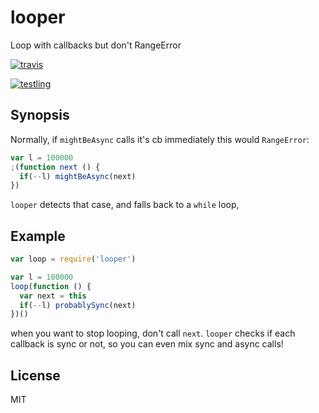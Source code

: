 # looper

Loop with callbacks but don't RangeError

[![travis](https://travis-ci.org/dominictarr/looper.png?branch=master)
](https://travis-ci.org/dominictarr/looper)

[![testling](http://ci.testling.com/dominictarr/looper.png)
](http://ci.testling.com/dominictarr/looper)

## Synopsis

Normally, if `mightBeAsync` calls it's cb immediately
this would `RangeError`:

``` js
var l = 100000
;(function next () {
  if(--l) mightBeAsync(next)
})
```

`looper` detects that case, and falls back to a `while` loop,

## Example

``` js
var loop = require('looper')

var l = 100000
loop(function () {
  var next = this
  if(--l) probablySync(next)
})()
```

when you want to stop looping, don't call `next`.
`looper` checks if each callback is sync or not,
so you can even mix sync and async calls!

## License

MIT
